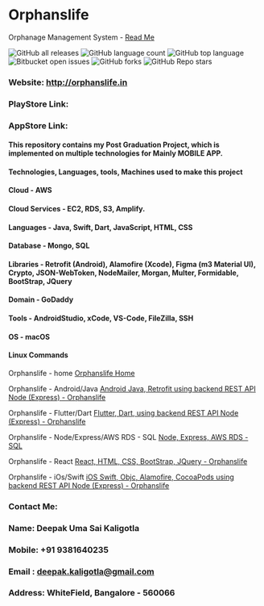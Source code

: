 # Orphanslife

Orphanage Management System -
[Read Me](https://github.com/deepakkaligotla/orphanslife#readme)

![GitHub all releases](https://img.shields.io/github/downloads/deepakkaligotla/orphanslife/total)
![GitHub language count](https://img.shields.io/github/languages/count/deepakkaligotla/orphanslife)
![GitHub top language](https://img.shields.io/github/languages/top/deepakkaligotla/orphanslife?color=yellow)
![Bitbucket open issues](https://img.shields.io/bitbucket/issues/deepakkaligotla/orphanslife)
![GitHub forks](https://img.shields.io/github/forks/deepakkaligotla/orphanslife?style=social)
![GitHub Repo stars](https://img.shields.io/github/stars/deepakkaligotla/orphanslife?style=social)

### Website: http://orphanslife.in

### PlayStore Link: 

### AppStore Link: 

#### This repository contains my Post Graduation Project, which is implemented on multiple technologies for Mainly MOBILE APP.

#### Technologies, Languages, tools, Machines used to make this project

#### Cloud - AWS

#### Cloud Services - EC2, RDS, S3, Amplify.

#### Languages - Java, Swift, Dart, JavaScript, HTML, CSS

#### Database - Mongo, SQL

#### Libraries - Retrofit (Android), Alamofire (Xcode), Figma (m3 Material UI), Crypto, JSON-WebToken, NodeMailer, Morgan, Multer, Formidable, BootStrap, JQuery

#### Domain - GoDaddy

#### Tools - AndroidStudio, xCode, VS-Code, FileZilla, SSH

#### OS - macOS

#### Linux Commands

Orphanslife -  home
[Orphanslife Home](https://github.com/deepakkaligotla/orphanslife "Orphanslife -  home")

Orphanslife - Android/Java
[Android Java, Retrofit using backend REST API Node (Express) - Orphanslife](https://github.com/deepakkaligotla/orphanslife/tree/main/Android%20Java%20Retrofit%20Node%20Express-%20Orphanslife "Orphanslife - Android/Java")

Orphanslife - Flutter/Dart
[Flutter, Dart, using backend REST API Node (Express) - Orphanslife](https://github.com/deepakkaligotla/orphanslife "Orphanslife - Flutter/Dart")

Orphanslife - Node/Express/AWS RDS - SQL
[Node, Express, AWS RDS - SQL](https://github.com/deepakkaligotla/orphanslife/tree/main/Node%20Express%20-%20API%20-%20Orphanslife "Orphanslife - Node/Express/AWS RDS - SQL")

Orphanslife - React
[React, HTML, CSS, BootStrap, JQuery - Orphanslife](https://github.com/deepakkaligotla/orphanslife/tree/main/React%20-%20website%20Orphanslife "Orphanslife - React")

Orphanslife - iOs/Swift
[iOS Swift, Objc, Alamofire, CocoaPods using backend REST API Node (Express) - Orphanslife](https://github.com/deepakkaligotla/orphanslife/tree/main/iOS%20Swift%20Alomafire-%20Orphanslife "Orphanslife iOs/Swift")

### Contact Me:

### Name: Deepak Uma Sai Kaligotla

### Mobile: +91 9381640235

### Email : deepak.kaligotla@gmail.com

### Address: WhiteField, Bangalore - 560066

